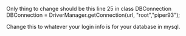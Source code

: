  
 Only thing to change should be this line 25 in class DBConnection
 DBConnection = DriverManager.getConnection(url, "root","piper93");
 
 Change this to whatever your login info is for your database in mysql.
